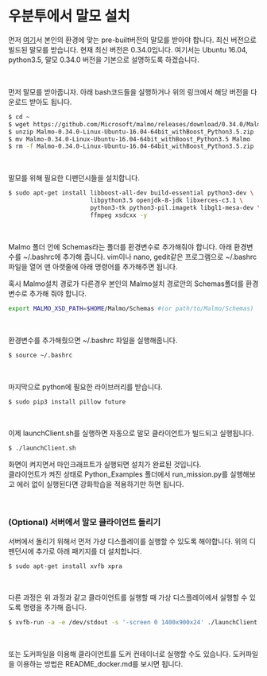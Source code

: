 # 우분투에서 말모 설치  

먼저 [여기](https://github.com/Microsoft/malmo/releases)서 본인의 환경에 맞는 pre-built버전의 말모를 받아야 합니다. 최신 버전으로 빌드된 말모를 받습니다. 현재 최신 버전은 0.34.0입니다. 여기서는 Ubuntu 16.04, python3.5, 말모 0.34.0 버전을 기본으로 설명하도록 하겠습니다. 

<br>

먼저 말모를 받아줍니자. 아래 bash코드들을 실행하거나 위의 링크에서 해당 버전을 다운로드 받아도 됩니다.  

```bash
$ cd ~
$ wget https://github.com/Microsoft/malmo/releases/download/0.34.0/Malmo-0.34.0-Linux-Ubuntu-16.04-64bit_withBoost_Python3.5.zip  
$ unzip Malmo-0.34.0-Linux-Ubuntu-16.04-64bit_withBoost_Python3.5.zip  
$ mv Malmo-0.34.0-Linux-Ubuntu-16.04-64bit_withBoost_Python3.5 Malmo  
$ rm -f Malmo-0.34.0-Linux-Ubuntu-16.04-64bit_withBoost_Python3.5.zip  
```

<br>

말모를 위해 필요한 디펜던시들을 설치합니다.  

```bash
$ sudo apt-get install libboost-all-dev build-essential python3-dev \
					   libpython3.5 openjdk-8-jdk libxerces-c3.1 \
					   python3-tk python3-pil.imagetk libgl1-mesa-dev \
					   ffmpeg xsdcxx -y  
```

<br>

Malmo 폴더 안에 Schemas라는 폴더를 환경변수로 추가해줘야 합니다. 아래 환경변수를 ~/.bashrc에 추가해 줍니다. vim이나 nano, gedit같은 프로그램으로 ~/.bashrc 파일을 열어 맨 아랫줄에 아래 명령어를 추가해주면 됩니다.   

혹시 Malmo설치 경로가 다른경우 본인의 Malmo설치 경로안의 Schemas폴더를 환경변수로 추가해 줘야 합니다.   

```bash
export MALMO_XSD_PATH=$HOME/Malmo/Schemas #(or path/to/Malmo/Schemas)  
```

<br>

환경변수를 추가해줬으면 ~/.bashrc 파일을 실행해줍니다.  

```bash
$ source ~/.bashrc  
```

<br>

마지막으로 python에 필요한 라이브러리를 받습니다.  

```bash
$ sudo pip3 install pillow future  
```

<br>

이제 launchClient.sh를 실행하면 자동으로 말모 클라이언트가 빌드되고 실행됩니다.  

```bash
$ ./launchClient.sh  
```

화면이 켜지면서 마인크래프트가 실행되면 설치가 완료된 것입니다.  
클라이언트가 켜진 상태로 Python_Examples 폴더에서 run_mission.py를 실행해보고 에러 없이 실행된다면 강화학습을 적용하기만 하면 됩니다.  

<br>

### (Optional) 서버에서 말모 클라이언트 돌리기  

서버에서 돌리기 위해서 먼저 가상 디스플레이를 실행할 수 있도록 해야합니다. 위의 디펜던시에 추가로 아래 패키지를 더 설치합니다.  

```bash
$ sudo apt-get install xvfb xpra  
```

<br>

다른 과정은 위 과정과 같고 클라이언트를 실행할 때 가상 디스플레이에서 실행할 수 있도록 명령을 추가해 줍니다.

```bash
$ xvfb-run -a -e /dev/stdout -s '-screen 0 1400x900x24' ./launchClient.sh
```

<br>

또는 도커파일을 이용해 클라이언트를 도커 컨테이너로 실행할 수도 있습니다. 도커파일을 이용하는 방법은 README_docker.md를 보시면 됩니다.  